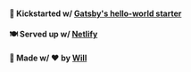 #### 🚀 Kickstarted w/ [Gatsby's hello-world starter](https://github.com/gatsbyjs/gatsby-starter-hello-world)

#### 🍽️ Served up w/ [Netlify](https://netlify.com)

#### 🔨 Made w/ ❤️  by [Will](https://williamlorey.com)

